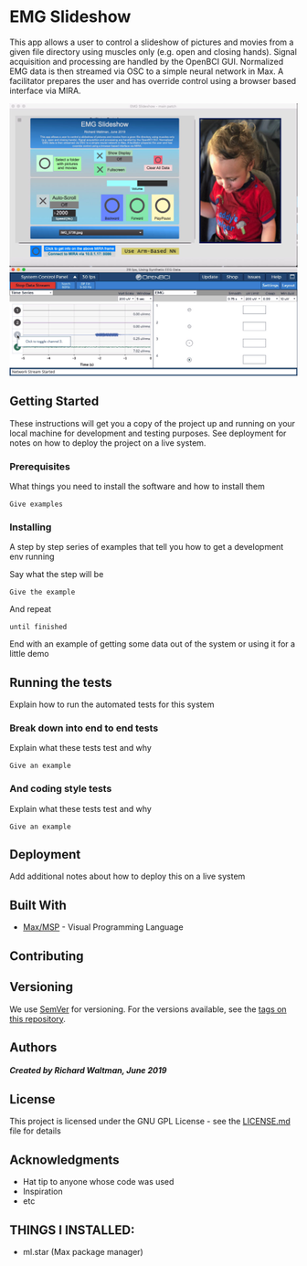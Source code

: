# EMG Slideshow

This app allows a user to control a slideshow of pictures and movies from a given file directory using muscles only (e.g. open and closing hands). Signal acquisition and processing are handled by the OpenBCI GUI. Normalized EMG data is then streamed via OSC to a simple neural network in Max. A facilitator prepares the user and has override control using a browser based interface via MIRA.

![EMG_Slideshow_Screenshot_Mac](images/emg_slideshow_alpha-screenshot.png)

## Getting Started

These instructions will get you a copy of the project up and running on your local machine for development and testing purposes. See deployment for notes on how to deploy the project on a live system.

### Prerequisites

What things you need to install the software and how to install them

```
Give examples
```

### Installing

A step by step series of examples that tell you how to get a development env running

Say what the step will be

```
Give the example
```

And repeat

```
until finished
```

End with an example of getting some data out of the system or using it for a little demo

## Running the tests

Explain how to run the automated tests for this system

### Break down into end to end tests

Explain what these tests test and why

```
Give an example
```

### And coding style tests

Explain what these tests test and why

```
Give an example
```

## Deployment

Add additional notes about how to deploy this on a live system

## Built With

* [Max/MSP](https://cycling74.com/) - Visual Programming Language

## Contributing

## Versioning

We use [SemVer](http://semver.org/) for versioning. For the versions available, see the [tags on this repository](https://github.com/retiutut/emg_slideshow/tags). 

## Authors

##### Created by Richard Waltman, June 2019

## License

This project is licensed under the GNU GPL License - see the [LICENSE.md](LICENSE.md) file for details

## Acknowledgments

* Hat tip to anyone whose code was used
* Inspiration
* etc

## THINGS I INSTALLED:
* ml.star (Max package manager)
